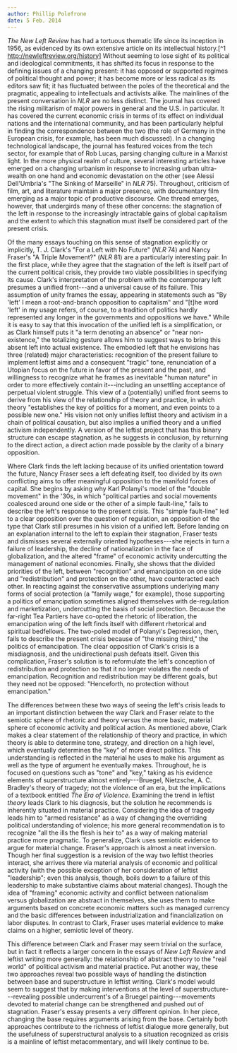 ```yaml
---
author: Phillip Polefrone
date: 5 Feb. 2014
---
```


*The New Left Review* has had a tortuous thematic life since its inception in 1956, as evidenced by its own extensive article on its intellectual history.[^1 http://newleftreview.org/history] Without seeming to lose sight of its political and ideological commitments, it has shifted its focus in response to the defining issues of a changing present: it has opposed or supported regimes of political thought and power; it has become more or less radical as its editors saw fit; it has fluctuated between the poles of the theoretical and the pragmatic, appealing to intellectuals and activists alike. The mainlines of the present conversation in *NLR* are no less distinct. The journal has covered the rising militarism of major powers in general and the U.S. in particular. It has covered the current economic crisis in terms of its effect on individual nations and the international community, and has been particularly helpful in finding the correspondence between the two (the role of Germany in the European crisis, for example, has been much discussed). In a changing technological landscape, the journal has featured voices from the tech sector, for example that of Rob Lucas, parsing changing culture in a Marxist light. In the more physical realm of culture, several interesting articles have emerged on a changing urbanism in response to increasing urban ultra-wealth on one hand and economic devastation on the other (see Alessi Dell'Umbria's "The Sinking of Marseille" in *NLR* 75). Throughout, criticism of film, art, and literature maintain a major presence, with documentary film emerging as a major topic of productive discourse. One thread emerges, however, that undergirds many of these other concerns: the stagnation of the left in response to the increasingly intractable gains of global capitalism and the extent to which this stagnation must itself be considered part of the present crisis.

Of the many essays touching on this sense of stagnation explicitly or implicitly, T. J. Clark's "For a Left with No Future" (*NLR* 74) and Nancy Fraser's "A Triple Movement?" (*NLR* 81) are a particularly interesting pair. In the first place, while they agree that the stagnation of the left is itself part of the current political crisis, they provide two viable possibilities in specifying its cause. Clark's interpretation of the problem with the contemporary left presumes a unified front---and a universal cause of its failure. This assumption of unity frames the essay, appearing in statements such as "By 'left' I mean a root-and-branch opposition to capitalism" and "[t]he word 'left' in my usage refers, of course, to a tradition of politics hardly represented any longer in the governments and oppositions we have." While it is easy to say that this invocation of the unified left is a simplification, or as Clark himself puts it "a term denoting an absence" or "near non-existence," the totalizing gesture allows him to suggest ways to bring this absent left into actual existence. The embodied left that he envisions has three (related) major characteristics: recognition of the present failure to implement leftist aims and a consequent "tragic" tone, renunciation of a Utopian focus on the future in favor of the present and the past, and willingness to recognize what he frames as inevitable "human nature" in order to more effectively contain it---including an unsettling acceptance of perpetual violent struggle. This view of a (potentially) unified front seems to derive from his view of the relationship of theory and practice, in which theory "establishes the key of politics for a moment, and even points to a possible new one." His vision not only unifies leftist theory and activism in a chain of political causation, but also implies a unified theory and a unified activism independently. A version of the leftist project that has this binary structure can escape stagnation, as he suggests in conclusion, by returning to the direct action, a direct action made possible by the clarity of a binary opposition.

Where Clark finds the left lacking because of its unified orientation toward the future, Nancy Fraser sees a left defeating itself, too divided by its own conflicting aims to offer meaningful opposition to the manifold forces of capital. She begins by asking why Karl Polanyi's model of the "double movement" in the '30s, in which "political parties and social movements coalesced around one side or the other of a simple fault-line," fails to describe the left's response to the present crisis. This "simple fault-line" led to a clear opposition over the question of regulation, an opposition of the type that Clark still presumes in his vision of a unified left. Before landing on an explanation internal to the left to explain their stagnation, Fraser tests and dismisses several externally oriented hypotheses---she rejects in turn a failure of leadership, the decline of nationalization in the face of globalization, and the altered "frame" of economic activity undercutting the management of national economies. Finally, she shows that the divided priorities of the left, between "recognition" and emancipation on one side and "redistribution" and protection on the other, have counteracted each other. In reacting against the conservative assumptions underlying many forms of social protection (a "family wage," for example), those supporting a politics of emancipation sometimes aligned themselves with de-regulation and marketization, undercutting the basis of social protection. Because the far-right Tea Partiers have co-opted the rhetoric of liberation, the emancipation wing of the left finds itself with different rhetorical and spiritual bedfellows. The two-poled model of Polanyi's Depression, then, fails to describe the present crisis because of "the missing third," the politics of emancipation. The clear opposition of Clark's crisis is a misdiagnosis, and the unidirectional push defeats itself. Given this complication, Fraser's solution is to reformulate the left's conception of redistribution and protection so that it no longer violates the needs of emancipation. Recognition and redistribution may be different goals, but they need not be opposed: "Henceforth, no protection without emancipation."

The differences between these two ways of seeing the left's crisis leads to an important distinction between the way Clark and Fraser relate to the semiotic sphere of rhetoric and theory versus the more basic, material sphere of economic activity and political action. As mentioned above, Clark makes a clear statement of the relationship of theory and practice, in which theory is able to determine tone, strategy, and direction on a high level, which eventually determines the "key" of more direct politics. This understanding is reflected in the material he uses to make his argument as well as the type of argument he eventually makes. Throughout, he is focused on questions such as "tone" and "key," taking as his evidence elements of superstructure almost entirely---Bruegel, Nietzsche, A. C. Bradley's theory of tragedy; not the violence of an era, but the implications of a textbook entitled *The Era of Violence*. Examining the trend in leftist *theory* leads Clark to his diagnosis, but the solution he recommends is inherently situated in material practice. Considering the idea of tragedy leads him to "armed resistance" as a way of changing the overriding political understanding of violence; his more general recommendation is to recognize "all the ills the flesh is heir to" as a way of making material practice more pragmatic. To generalize, Clark uses semiotic evidence to argue for material change. Fraser's approach is almost a neat inversion. Though her final suggestion is a revision of the way two leftist theories interact, she arrives there via material analysis of economic and political activity (with the possible exception of her consideration of leftist "leadership"; even this analysis, though, boils down to a failure of this leadership to make substantive claims about material changes). Though the idea of "framing" economic activity and conflict between nationalism versus globalization are abstract in themselves, she uses them to make arguments based on concrete economic matters such as managed currency and the basic differences between industrialization and financialization on labor disputes. In contrast to Clark, Fraser uses material evidence to make claims on a higher, semiotic level of theory. 

This difference between Clark and Fraser may seem trivial on the surface, but in fact it reflects a larger concern in the essays of *New Left Review* and leftist writing more generally: the relationship of abstract theory to the "real world" of political activism and material practice. Put another way, these two approaches reveal two possible ways of handling the distinction between base and superstructure in leftist writing. Clark's model would seem to suggest that by making interventions at the level of superstructure---revealing possible undercurrent's of a Bruegel painting---movements devoted to material change can be strengthened and pushed out of stagnation. Fraser's essay presents a very different opinion. In her piece, changing the base requires arguments arising from the base. Certainly both approaches contribute to the richness of leftist dialogue more generally, but the usefulness of superstructural analysis to a situation recognized as crisis is a mainline of leftist metacommentary, and will likely continue to be.
